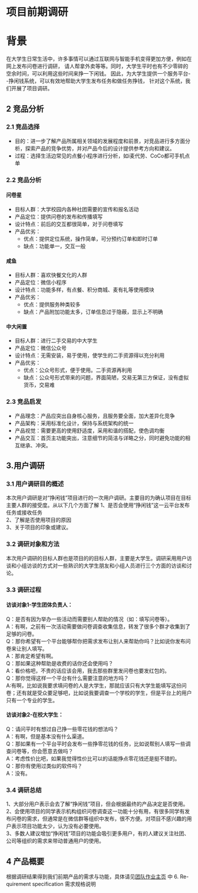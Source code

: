 # 项目前期调研

# 背景
在大学生日常生活中，许多事情可以通过互联网与智能手机变得更加方便，例如在网上发布问卷进行调研，
请人帮拿外卖等等。同时，大学生平时也有不少零碎的空余时间，可以利用这些时间来挣一下闲钱。
因此，为大学生提供一个服务平台--挣闲钱系统，可以有效地帮助大学生发布任务和做任务挣钱，
针对这个系统，我们开展了项目调研。

## 2 竞品分析

### 2.1 竞品选择

- 目的：进一步了解产品所属相关领域的发展程度和前景，对竞品进行多方面分析，探索产品的竞争优势，并对产品今后的设计提供参考方向和建议。
- 过程：选择生活边常见的点餐小程序进行分析，如i麦代劳、CoCo都可手机点单

### 2.2 竞品分析

#### 问卷星

- 目标人群：大学校园内各种社团需要的宣传和报名活动
- 产品定位：提供问卷的发布和传播填写
- 设计特点：前后的交互都很简单，对于问卷填写
- 产品优劣：
    - 优点：提供定位系统，操作简单，可分预约订单和即时订单 
    - 缺点：功能单一，交互一般
      
#### 咸鱼

- 目标人群：喜欢快餐文化的人群
- 产品定位：微信小程序
- 设计特点：功能多样，有点餐、积分商城、麦有礼等使用模块
- 产品优劣：
    - 优点：提供服务种类较多
    - 缺点：产品附加功能太多，订单信息过于隐蔽，显示上不明确

#### 中大闲置

- 目标人群：进行二手交易的中大学生
- 产品定位：微信公众号
- 设计特点：无需安装，易于使用，使学生的二手资源得以充分利用
- 产品优劣：
  - 优点：公众号形式，便于使用。二手资源再利用
  - 缺点：公众号形式带来的问题，界面简陋，交易无第三方保证，没有虚拟货币，交易难


### 2.3 竞品启发

- 产品理念：产品应突出自身核心服务，且服务要全面，加大差异化竞争 
- 产品架构：采用标准化设计，保持与系统架构的统一
- 产品视觉：需要更高的使用舒适度，采用和谐的搭配，使色调均衡
- 产品交互：首页主功能突出，注意细节的简洁与详略之分，同时避免功能的相互继承、冲突。

## 3.用户调研

### 3.1 用户调研目的概述
本次用户调研是对“挣闲钱”项目进行的一次用户调研。主要目的为确认项目在目标主要人群的接受度。从以下几个方面了解
1、是否会使用“挣闲钱”这一云平台发布任务或接收任务  
2、了解是否使用项目的原因  
3、关于项目的印象或建议。 

### 3.2 调研对象和方法
本次用户调研的目标人群也是项目的的目标人群，主要是大学生。调研采用用户访谈和小组访谈的方式对一些熟识的大学生朋友和小组人员进行三个方面的访谈和讨论。

### 3.3 调研过程

#### 访谈对象1-学生团体负责人：

Q：是否有因为举办一些活动而需要别人帮助的情况（如：填写问卷等）。  
A：有啊，之前有一次活动需要做问卷调查收集信息，转发了很多个群才收集到了足够的问卷。  
Q：那你希望有一个平台能够帮你把需求发布让别人来帮助你吗？比如说你发布问卷来让别人填写。  
A：那肯定希望有啊。  
Q：那如果这种帮助是收费的话你还会使用吗？  
A：看价格吧，不贵的话应该会用，我去那些群里发问卷也要发红包的。  
Q：那你觉得这样一个平台有什么需要注意的地方吗？  
A:有啊，比如说我要求填问卷的人是大学生，那就应该只有大学生能填写这份问卷；还有就是受众要足够吧，比如说我要调查一个学校的学生，但是平台上的用户只有一个专业的学生。  

#### 访谈对象2-在校大学生：

Q：请问平时有想过自己挣一些零花钱的想法吗？  
A：有啊，但是基本没有什么渠道。  
Q：那如果有一个平台平时会发布一些挣零花钱的任务，比如说帮别人填写一些调查问卷等，你会愿意去做吗？   
A：考虑性价比吧，如果我觉得性价比可以的话能挣点零花钱还是挺不错的。  
Q：那你有使用过类似的软件吗？  
A：没有。  

### 3.4 调研总结

1、大部分用户表示会去了解“挣闲钱”项目，但会根据最终的产品决定是否使用。  
2、会使用项目的同学表示机构组织问卷调查这一功能十分有用，有很多同学有发布问卷的需求，但通常是在微信群等组织中发布，很不方便。对项目不感兴趣的用户表示项目功能太少，认为没有必要使用。  
3、多数人建议增加“挣闲钱”项目的功能会吸引更多用户，有的人建议关注社团、公司等组织的需求来带动普通用户的使用。  

## 4 产品概要

根据调研结果得到我们前期产品的需求与功能，具体请见[团队作业主页](https://owl-movies-ticket-system.github.io/Dashboard/) 中 6. Re- quirement specification 需求规格说明
